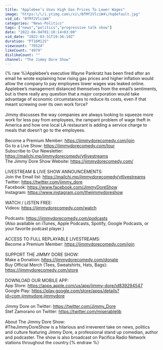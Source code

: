 ```yaml
---
title: "Applebee’s Uses High Gas Prices To Lower Wages"
image: "https:\/\/i.ytimg.com\/vi\/BfMf2VlciW4\/hqdefault.jpg"
vid_id: "BfMf2VlciW4"
categories: "News-Politics"
tags: ["news","politics","progressive talk show"]
date: "2022-04-04T01:10:14+03:00"
vid_date: "2022-03-31T19:36:19Z"
duration: "PT16M12S"
viewcount: "70524"
likeCount: "4979"
dislikeCount: ""
channel: "The Jimmy Dore Show"
---
```

{% raw %}Applebee’s executive Wayne Pankratz has been fired after an email he wrote explaining how rising gas prices and higher inflation would allow the company to pay employees lower wages was leaked online. Applebee’s management distanced themselves from the email’s sentiments, but is there really any question that a major corporation would take advantage of economic circumstances to reduce its costs, even if that meant screwing over its own work force?<br /><br />Jimmy discusses the way companies are always looking to squeeze more work for less pay from employees, the rampant problem of wage theft in America and how one local LA restaurant is adding a service charge to meals that doesn’t go to the employees.<br /><br />Become a Premium Member: <a rel="nofollow" target="blank" href="https://jimmydorecomedy.com/join">https://jimmydorecomedy.com/join</a><br />Go to a Live Show: <a rel="nofollow" target="blank" href="https://jimmydorecomedy.com/tour">https://jimmydorecomedy.com/tour</a> <br />Subscribe to Our Newsletter: <a rel="nofollow" target="blank" href="https://mailchi.mp/jimmydorecomedy/ytlivestreams">https://mailchi.mp/jimmydorecomedy/ytlivestreams</a><br />The Jimmy Dore Show Website:  <a rel="nofollow" target="blank" href="https://jimmydorecomedy.com/">https://jimmydorecomedy.com/</a><br /> <br />LIVESTREAM &amp; LIVE SHOW ANNOUNCEMENTS: <br />Join the Email list:  <a rel="nofollow" target="blank" href="https://mailchi.mp/jimmydorecomedy/ytlivestreams">https://mailchi.mp/jimmydorecomedy/ytlivestreams</a><br />Twitter: <a rel="nofollow" target="blank" href="https://twitter.com/jimmy_dore">https://twitter.com/jimmy_dore</a><br />Facebook:  <a rel="nofollow" target="blank" href="https://www.facebook.com/JimmyDoreShow">https://www.facebook.com/JimmyDoreShow</a><br />Instagram: <a rel="nofollow" target="blank" href="https://www.instagram.com/thejimmydoreshow">https://www.instagram.com/thejimmydoreshow</a><br /> <br />WATCH / LISTEN FREE:<br />Videos: <a rel="nofollow" target="blank" href="https://jimmydorecomedy.com/watch">https://jimmydorecomedy.com/watch</a> <br /><br />Podcasts: <a rel="nofollow" target="blank" href="https://jimmydorecomedy.com/podcasts">https://jimmydorecomedy.com/podcasts</a> <br />(Also available on iTunes, Apple Podcasts, Spotify, Google Podcasts, or your favorite podcast player.)<br /> <br />ACCESS TO FULL REPLAYABLE LIVESTREAMS:<br />Become a Premium Member: <a rel="nofollow" target="blank" href="https://jimmydorecomedy.com/join">https://jimmydorecomedy.com/join</a><br /><br />SUPPORT THE JIMMY DORE SHOW:<br />Make a Donation:  <a rel="nofollow" target="blank" href="https://jimmydorecomedy.com/donate">https://jimmydorecomedy.com/donate</a><br />Buy Official Merch (Tees, Sweatshirts, Hats, Bags):  <a rel="nofollow" target="blank" href="https://jimmydorecomedy.com/store">https://jimmydorecomedy.com/store</a><br /> <br />DOWNLOAD OUR MOBILE APP:<br />App Store: <a rel="nofollow" target="blank" href="https://apps.apple.com/us/app/jimmy-dore/id839294547">https://apps.apple.com/us/app/jimmy-dore/id839294547</a><br />Google Play: <a rel="nofollow" target="blank" href="https://play.google.com/store/apps/details?id=com.jimmydore.jimmydore">https://play.google.com/store/apps/details?id=com.jimmydore.jimmydore</a><br /><br />Jimmy Dore on Twitter: <a rel="nofollow" target="blank" href="https://twitter.com/Jimmy_Dore">https://twitter.com/Jimmy_Dore</a><br />Stef Zamorano on Twitter: <a rel="nofollow" target="blank" href="https://twitter.com/miserablelib">https://twitter.com/miserablelib</a><br /><br />About The Jimmy Dore Show:<br />#TheJimmyDoreShow is a hilarious and irreverent take on news, politics and culture featuring Jimmy Dore, a professional stand up comedian, author and podcaster. The show is also broadcast on Pacifica Radio Network stations throughout the country.{% endraw %}
